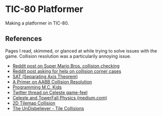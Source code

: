 # TIC-80 Platformer

Making a platformer in TIC-80. 

## References

Pages I read, skimmed, or glanced at while trying to solve issues with the game.
Collision resolution was a particularily annoying issue.

* [Reddit post on Super Mario Bros. collision checking][reddit-collision-flowchart]
* [Reddit post asking for help on collision corner cases][reddit-collision-corner-cases]
* [SAT (Separating Axis Theorem)][sat]
* [A Primer on AABB Collision Resolution][aabb-primer]
* [Programming M.C. Kids][m-c-kids]
* [Twitter thread on Celeste game-feel][celeste-twitter]
* [Celeste and TowerFall Physics (medium.com)][celeste-medium]
* [2D Tilemap Collision][2d-tilemap-collision]
* [The UnDisbeliever - Tile Collisions][undisbeliever-tile-collision]

[reddit-collision-flowchart]: https://www.reddit.com/r/programming/comments/rdvy23/super_mario_brothers_tile_collision_checks/
[reddit-collision-corner-cases]: https://www.reddit.com/r/gamedev/comments/1w92dm/2d_collision_detection_and_resolution_solving_the/
[sat]: https://dyn4j.org/2010/01/sat/
[aabb-primer]: https://www.deengames.com/blog/2020/a-primer-on-aabb-collision-resolution.html
[m-c-kids]: https://games.greggman.com/game/programming_m_c__kids/
[celeste-twitter]: https://twitter.com/maddythorson/status/1238338574220546049?lang=en
[celeste-medium]: https://maddythorson.medium.com/celeste-and-towerfall-physics-d24bd2ae0fc5
[2d-tilemap-collision]: https://jonathanwhiting.com/tutorial/collision/
[undisbeliever-tile-collision]: https://undisbeliever.net/blog/20200110-tile-collisions.html
